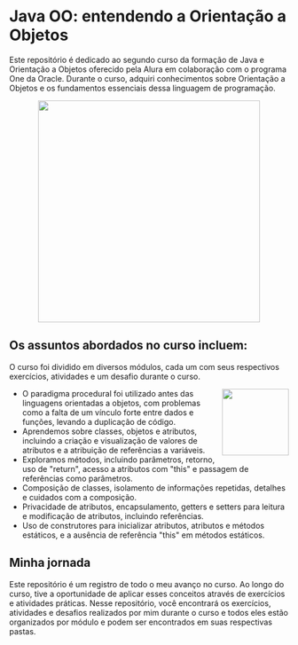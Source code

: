 # Java OO: entendendo a Orientação a Objetos


Este repositório é dedicado ao segundo curso da formação de Java e Orientação a Objetos oferecido pela Alura em colaboração com o programa One da Oracle. Durante o curso, adquiri conhecimentos sobre Orientação a Objetos e os fundamentos essenciais dessa linguagem de programação.

<div align="center" ><img src="https://github.com/emanoelcampos/programa-one-oracle/assets/68448029/ab736b12-62a0-4f05-90e0-380d5e756c41" width="400"></div>

## Os assuntos abordados no curso incluem:



O curso foi dividido em diversos módulos, cada um com seus respectivos exercícios, atividades e um desafio durante o curso.

<img align="right" src="https://github.com/emanoelcampos/programa-one-oracle/assets/68448029/7bf8aed1-0c01-44a8-97e1-fd084f77682a" width="120">

- O paradigma procedural foi utilizado antes das linguagens orientadas a objetos, com problemas como a falta de um vínculo forte entre dados e funções, levando a duplicação de código.
- Aprendemos sobre classes, objetos e atributos, incluindo a criação e visualização de valores de atributos e a atribuição de referências a variáveis.
- Exploramos métodos, incluindo parâmetros, retorno, uso de "return", acesso a atributos com "this" e passagem de referências como parâmetros.
- Composição de classes, isolamento de informações repetidas, detalhes e cuidados com a composição.
- Privacidade de atributos, encapsulamento, getters e setters para leitura e modificação de atributos, incluindo referências.
- Uso de construtores para inicializar atributos, atributos e métodos estáticos, e a ausência de referência "this" em métodos estáticos.

## Minha jornada

Este repositório é um registro de todo o meu avanço no curso. Ao longo do curso, tive a oportunidade de aplicar esses conceitos através de exercícios e atividades práticas. Nesse repositório, você encontrará os exercícios, atividades e desafios realizados por mim durante o curso e todos eles estão organizados por módulo e podem ser encontrados em suas respectivas pastas.
